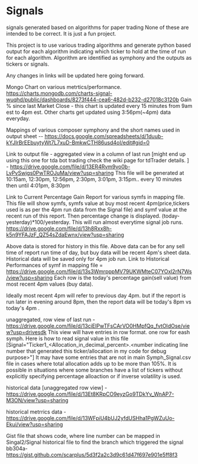 # Signals
signals generated based on algorithms for paper trading
None of these are intended to be correct. It is just a fun project.


This project is to use various trading algorithms and generate python based output for each algorithm indicating which ticker to hold at the time of run for each algorithm. Algorithm are identified as symphony and the outputs as tickers or signals.

Any changes in links will be updated here going forward.

Mongo Chart on various metrtics/performance. https://charts.mongodb.com/charts-signal-wuqhd/public/dashboards/8273f444-cea6-482d-b232-d27018c3120b
Gain % since last Market Close - this chart is updated every 15 minutes from 9am est to 4pm est. Other charts get updated using 3:56pm(~4pm) data everyday.

Mappings of various composer symphony and the short names used in output sheet -- https://docs.google.com/spreadsheets/d/1duub-kYJIrBrEEbuytyWt7L7xuD-BmkwCTH86usd4oI/edit#gid=0

Link to output file -
aggregated view in a column of last run [might end up using this one for tda bot trading check the wiki page for tdTrader details. ] - https://drive.google.com/file/d/13ER4Rvm9vo0b-LvPvSwjgs0PwTROJuMa/view?usp=sharing
This file will be generated at 10:15am, 12:30pm, 12:56pm, 2:30pm, 3:01pm, 3:15pm.. every 10 minutes then until 4:01pm, 8:30pm

Link to Current Percentage Gain Report for various symfs in mapping file. This file will show symfs, symfs value at buy most recent 4pm(price,tickers used is as per the 4pm run data from the Signal file) and symf value at the recent run of this report. Then percentage change is displayed. (today-yesterday)*100/yesterday. This will run almost everytime signal job runs.
https://drive.google.com/file/d/13h8Rxx8h-k5n9YFAJzF_QZ54sZdaEwnx/view?usp=sharing

Above data is stored for history in this file. Above data can be for any sell time of report run time of day, but buy data will be recent 4pm's sheet data. Historical data will be saved only for 4pm job run.
Link to Historical Performances of symf in mapping file = https://drive.google.com/file/d/13s3WmrpppMV79UKWMteC07YOxl2rN7Ws/view?usp=sharing
Each row is the today's percentage gain(sell value) from most recent 4pm values (buy data). 

Ideally most recent 4pm will refer to previous day 4pm. but if the report is run later in evening around 8pm, then the report data will be today's 8pm vs today's 4pm .


unaggregated, row view of last run - https://drive.google.com/file/d/13ciEIPwTFsCArVO0HMpfQq_fvtOIdOse/view?usp=drivesdk
This view will have entries in row format. one row for eash symph. Here is how to read signal value in this file [Signal="Ticker1_<Allocation_in_decimal_percent>.<number indicating line number that generated this ticker/allocation in my code for debug purpose>"] It may have some entries that are not in main Symph_Signal.csv file in cases where total allocation adds up to be more than 105%. It is possible in situations where some branches have a list of tickers without explicitly specifying percentage alloaction or if inverse volatility is used.

historical data [unaggregated row view] - https://drive.google.com/file/d/13Et8KRpCO9eyzGo9TDkYv_WnAP7-M3ON/view?usp=sharing

historical metrrics data - https://drive.google.com/file/d/13WFpiU4bUJ2yfdUSHha1PgWZuUo-Ekui/view?usp=sharing

Gist file that shows code, where line number can be mapped in Singal2/Signal historical file to find the branch which triggered the signal
bb304a- https://gist.github.com/scarplus/5d3f2a2c3d9c61d47f697e901e5ff8f3



